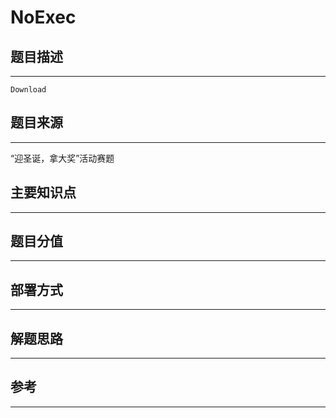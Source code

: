 # NoExec

## 题目描述
---
```
Download
```

## 题目来源
---
“迎圣诞，拿大奖”活动赛题

## 主要知识点
---


## 题目分值
---


## 部署方式
---


## 解题思路
---


## 参考
---
